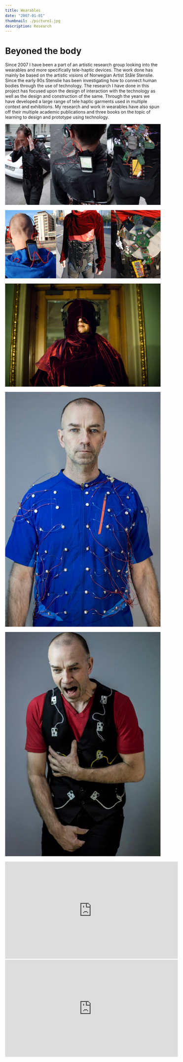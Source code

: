 ```yaml
---
title: Wearables
date: "2007-01-01"
thumbnail: ./picture1.jpg
description: Research 
---
```



# Beyoned the body


Since 2007 I have been a part of an artistic research group looking into the wearables and more specifically tele-haptic devices.
The work done has mainly be based on the artistic visions of Norwegian Artist Ståle Stenslie.
Since the early 90s Stenslie has been investigating how to connect human bodies through the use of technology.
The research I have done in this project has focused upon the design of interaction with the technology as well as the design and construction of the same.
Through the years we have developed a large range of tele haptic garments used in multiple context and exhibitions. 
My research and work in wearables have also spun off their multiple academic publications and three books on the topic of learning to design and prototype using technology.  

![Title](./picture2.jpg)

![Title](./picture3.jpg)

![Title](./picture4.jpg)

![Title](./picture5.jpg)

![Title](./picture6.jpg)

<iframe width="560" height="315" src="https://www.youtube.com/embed/rRPb8B16QD0" frameborder="0" allow="accelerometer; autoplay; clipboard-write; encrypted-media; gyroscope; picture-in-picture" allowfullscreen></iframe>

<iframe width="560" height="315" src="https://www.youtube.com/embed/0lhQfzEYx0w" frameborder="0" allow="accelerometer; autoplay; clipboard-write; encrypted-media; gyroscope; picture-in-picture" allowfullscreen></iframe>



